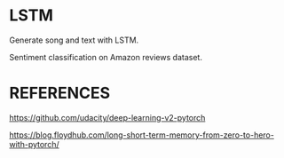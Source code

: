 # LSTM

Generate song and text with LSTM.

Sentiment classification on Amazon reviews dataset.

# REFERENCES

https://github.com/udacity/deep-learning-v2-pytorch

https://blog.floydhub.com/long-short-term-memory-from-zero-to-hero-with-pytorch/
